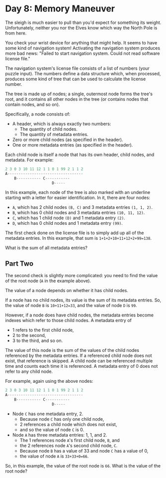 # Day 8: Memory Maneuver

The sleigh is much easier to pull than you'd expect for something its weight.
Unfortunately, neither you nor the Elves know which way the North Pole is from here.

You check your wrist device for anything that might help.
It seems to have some kind of navigation system!
Activating the navigation system produces more bad news:
"Failed to start navigation system. Could not read software license file."

The navigation system's license file consists of a list of numbers (your puzzle input).
The numbers define a data structure which, when processed,
produces some kind of tree that can be used to calculate the license number.

The tree is made up of nodes;
a single, outermost node forms the tree's root,
and it contains all other nodes in the tree
(or contains nodes that contain nodes, and so on).

Specifically, a node consists of:

- A header, which is always exactly two numbers:
  - The quantity of child nodes.
  - The quantity of metadata entries.
- Zero or more child nodes (as specified in the header).
- One or more metadata entries (as specified in the header).

Each child node is itself a node that has its own header, child nodes, and metadata.
For example:

```scala
2 3 0 3 10 11 12 1 1 0 1 99 2 1 1 2
A----------------------------------
    B----------- C-----------
                     D-----
```

In this example, each node of the tree is also marked with an underline starting
with a letter for easier identification. In it, there are four nodes:

- `A`, which has 2 child nodes `(B, C)` and 3 metadata entries `(1, 1, 2)`.
- `B`, which has 0 child nodes and 3 metadata entries `(10, 11, 12)`.
- `C`, which has 1 child node `(D)` and 1 metadata entry `(2)`.
- `D`, which has 0 child nodes and 1 metadata entry `(99)`.

The first check done on the license file is to
simply add up all of the metadata entries.
In this example, that sum is `1+1+2+10+11+12+2+99=138`.

What is the sum of all metadata entries?

## Part Two

The second check is slightly more complicated: you need to find the
value of the root node (`A` in the example above).

The value of a node depends on whether it has child nodes.

If a node has no child nodes, its value is the sum of its metadata entries.
So, the value of node `B` is `10+11+12=33`, and the value of node `D` is `99`.

However, if a node does have child nodes,
the metadata entries become indexes which refer to those child nodes.
A metadata entry of

- 1 refers to the first child node,
- 2 to the second,
- 3 to the third, and so on.

The value of this node is the sum of the values of
the child nodes referenced by the metadata entries.
If a referenced child node does not exist, that reference is skipped.
A child node can be referenced multiple time and counts each time it is referenced.
A metadata entry of 0 does not refer to any child node.

For example, again using the above nodes:

```scala
2 3 0 3 10 11 12 1 1 0 1 99 2 1 1 2
A----------------------------------
    B----------- C-----------
                     D-----
```

- Node `C` has one metadata entry, 2.
  - Because node `C` has only one child node,
  - 2 references a child node which does not exist,
  - and so the value of node `C` is 0.
- Node `A` has three metadata entries: 1, 1, and 2.
  - The 1 references node `A`'s first child node, `B`, and
  - the 2 references node `A`'s second child node, `C`.
  - Because node `B` has a value of 33 and node `C` has a value of 0,
  - the value of node `A` is `33+33+0=66`.

So, in this example, the value of the root node is `66`.
What is the value of the root node?
